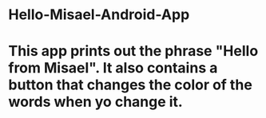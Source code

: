 # Hello-Misael-Android-App
# This app prints out the phrase "Hello from Misael". It also contains a button that changes the color of the words when yo change it. 
